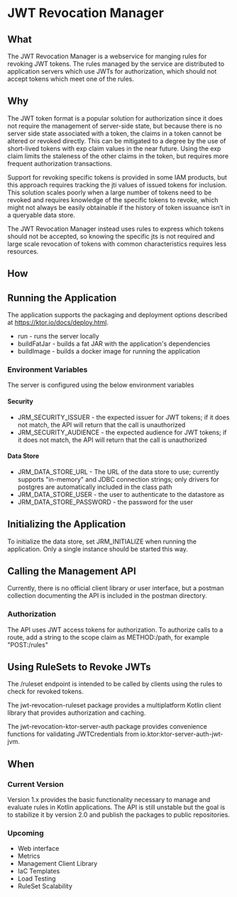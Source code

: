 # JWT Revocation Manager

## What

The JWT Revocation Manager is a webservice for manging rules for revoking JWT tokens.  The rules managed by the service are distributed to application servers which use JWTs for authorization, which should not accept tokens which meet one of the rules.

## Why

The JWT token format is a popular solution for authorization since it does not require the management of server-side state, but because there is no server side state associated with a token, the claims in a token cannot be altered or revoked directly.   This can be mitigated to a degree by the use of short-lived tokens with exp claim values in the near future.  Using the exp claim limits the staleness of the other claims in the token, but requires more frequent authorization transactions.

Support for revoking specific tokens is provided in some IAM products, but this approach requires tracking the jti values of issued tokens for inclusion.  This solution scales poorly when a large number of tokens need to be revoked and requires knowledge of the specific tokens to revoke, which might not always be easily obtainable if the history of token issuance isn’t in a queryable data store.

The JWT Revocation Manager instead uses rules to express which tokens should not be accepted, so knowing the specific jts is not required and large scale revocation of tokens with common characteristics requires less resources.

## How

## Running the Application

The application supports the packaging and deployment options described at https://ktor.io/docs/deploy.html.

* run - runs the server locally
* buildFatJar - builds a fat JAR with the application's dependencies
* buildImage - builds a docker image for running the application

### Environment Variables

The server is configured using the below environment variables

#### Security

* JRM_SECURITY_ISSUER - the expected issuer for JWT tokens; if it does not match, the API will return that the call is unauthorized
* JRM_SECURITY_AUDIENCE - the expected audience for JWT tokens; if it does not match, the API will return that the call is unauthorized

#### Data Store

* JRM_DATA_STORE_URL - The URL of the data store to use; currently supports "in-memory" and JDBC connection strings; only drivers for postgres are automatically included in the class path
* JRM_DATA_STORE_USER - the user to authenticate to the datastore as
* JRM_DATA_STORE_PASSWORD - the password for the user

## Initializing the Application

To initialize the data store, set JRM_INITIALIZE when running the application.  Only a single instance should be started this way.

## Calling the Management API

Currently, there is no official client library or user interface, but a postman collection documenting the API is included in the postman directory.

### Authorization

The API uses JWT access tokens for authorization.  To authorize calls to a route, add a string to the scope claim as METHOD:/path, for example "POST:/rules"

## Using RuleSets to Revoke JWTs

The /ruleset endpoint is intended to be called by clients using the rules to check for revoked tokens.

The jwt-revocation-ruleset package provides a multiplatform Kotlin client library that provides authorization and caching.

The jwt-revocation-ktor-server-auth package provides convenience functions for validating JWTCredentials from io.ktor:ktor-server-auth-jwt-jvm.

## When

### Current Version

Version 1.x provides the basic functionality necessary to manage and evaluate rules in Kotlin applications.  The API is still unstable but the goal is to stabilize it by version 2.0 and publish the packages to public repositories.

### Upcoming

* Web interface
* Metrics
* Management Client Library
* IaC Templates
* Load Testing
* RuleSet Scalability